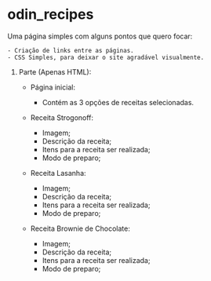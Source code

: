 # odin_recipes

Uma página simples com alguns pontos que quero focar:

    - Criação de links entre as páginas.
    - CSS Simples, para deixar o site agradável visualmente.


1. Parte (Apenas HTML):
    - Página inicial:
        - Contém as 3 opções de receitas selecionadas.

    - Receita Strogonoff:
        - Imagem; 
        - Descrição da receita;
        - Itens para a receita ser realizada;
        - Modo de preparo;

    - Receita Lasanha:
        - Imagem; 
        - Descrição da receita;
        - Itens para a receita ser realizada;
        - Modo de preparo;  

    - Receita Brownie de Chocolate:
        - Imagem; 
        - Descrição da receita;
        - Itens para a receita ser realizada;
        - Modo de preparo;
    